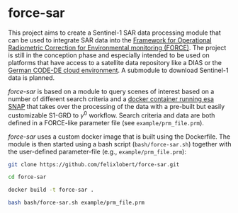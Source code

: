 # force-sar
This project aims to create a Sentinel-1 SAR data processing module that can be used to integrate SAR data into the [Framework for Operational Radiometric Correction for Environmental monitoring (FORCE)](https://force-eo.readthedocs.io/en/latest/). The project is still in the conception phase and especially intended to be used on platforms that have access to a satellite data repository like a DIAS or the [German CODE-DE cloud environment](https://code-de.org/de/). A submodule to download Sentinel-1 data is planned.

*force-sar* is based on a module to query scenes of interest based on a number of different search criteria and a [docker container running esa SNAP](https://hub.docker.com/r/mundialis/esa-snap) that takes over the processing of the data with a pre-built but easily customizable S1-GRD to $\gamma^0$ workflow. Search criteria and data are both defined in a FORCE-like parameter file (see `example/prm_file.prm`).

*force-sar* uses a custom docker image that is built using the Dockerfile. The module is then started using a bash script (`bash/force-sar.sh`) together with the user-defined parameter-file (e.g., `example/prm_file.prm`):

```bash
git clone https://github.com/felixlobert/force-sar.git

cd force-sar

docker build -t force-sar .

bash bash/force-sar.sh example/prm_file.prm
```
